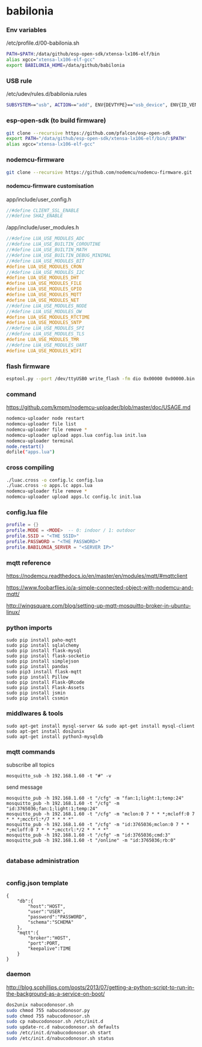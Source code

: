 # babilonia

### Env variables
/etc/profile.d/00-babilonia.sh
```bash
PATH=$PATH:/data/github/esp-open-sdk/xtensa-lx106-elf/bin
alias xgcc="xtensa-lx106-elf-gcc"
export BABILONIA_HOME=/data/github/babilonia
```
### USB rule
/etc/udev/rules.d/babilonia.rules

```bash
SUBSYSTEM=="usb", ACTION=="add", ENV{DEVTYPE}=="usb_device", ENV{ID_VENDOR}=="1a86", RUN+="/babilonia/utils/nodeupdate.sh"
```

### esp-open-sdk (to build firmware)
```bash
git clone --recursive https://github.com/pfalcon/esp-open-sdk
export PATH="/data/github/esp-open-sdk/xtensa-lx106-elf/bin/:$PATH"
alias xgcc="xtensa-lx106-elf-gcc"
```
### nodemcu-firmware

```bash
git clone --recursive https://github.com/nodemcu/nodemcu-firmware.git
```

#### nodemcu-firmware customisation

app/include/user_config.h
```c
//#define CLIENT_SSL_ENABLE
//#define SHA2_ENABLE
```

/app/include/user_modules.h
```c
//#define LUA_USE_MODULES_ADC
//#define LUA_USE_BUILTIN_COROUTINE
//#define LUA_USE_BUILTIN_MATH
//#define LUA_USE_BUILTIN_DEBUG_MINIMAL
//#define LUA_USE_MODULES_BIT
#define LUA_USE_MODULES_CRON
//#define LUA_USE_MODULES_I2C
#define LUA_USE_MODULES_DHT
#define LUA_USE_MODULES_FILE
#define LUA_USE_MODULES_GPIO
#define LUA_USE_MODULES_MQTT
#define LUA_USE_MODULES_NET
//#define LUA_USE_MODULES_NODE
//#define LUA_USE_MODULES_OW
#define LUA_USE_MODULES_RTCTIME
#define LUA_USE_MODULES_SNTP
//#define LUA_USE_MODULES_SPI
//#define LUA_USE_MODULES_TLS
#define LUA_USE_MODULES_TMR
//#define LUA_USE_MODULES_UART
#define LUA_USE_MODULES_WIFI
```


### flash firmware
```bash
esptool.py --port /dev/ttyUSB0 write_flash -fm dio 0x00000 0x00000.bin 0x10000 0x10000.bin
```

### command
https://github.com/kmpm/nodemcu-uploader/blob/master/doc/USAGE.md
```bash
nodemcu-uploader node restart
nodemcu-uploader file list
nodemcu-uploader file remove *
nodemcu-uploader upload apps.lua config.lua init.lua
nodemcu-uploader terminal
node.restart()
dofile("apps.lua")
```
### cross compiling
```bash
./luac.cross -o config.lc config.lua
./luac.cross -o apps.lc apps.lua
nodemcu-uploader file remove *
nodemcu-uploader upload apps.lc config.lc init.lua
```

### config.lua file
```lua
profile = {}
profile.MODE = <MODE>  -- 0: indoor / 1: outdoor
profile.SSID = "<THE SSID>"
profile.PASSWORD = "<THE PASSWORD>"
profile.BABILONIA_SERVER = "<SERVER IP>"

```
### mqtt reference
https://nodemcu.readthedocs.io/en/master/en/modules/mqtt/#mqttclient

https://www.foobarflies.io/a-simple-connected-object-with-nodemcu-and-mqtt/

http://wingsquare.com/blog/setting-up-mqtt-mosquitto-broker-in-ubuntu-linux/

### python imports
```
sudo pip install paho-mqtt
sudo pip install sqlalchemy
sudo pip install flask-mysql
sudo pip install flask-socketio
sudo pip install simplejson
sudo pip install pandas
sudo pip3 install flask-mqtt
sudo pip install Pillow
sudo pip install Flask-QRcode
sudo pip install Flask-Assets
sudo pip install jsmin
sudo pip install cssmin

```

### middlwares & tools
```
sudo apt-get install mysql-server && sudo apt-get install mysql-client
sudo apt-get install dos2unix
sudo apt-get install python3-mysqldb
```

### mqtt commands

subscribe all topics
```
mosquitto_sub -h 192.168.1.60 -t "#" -v
```
send message
```
mosquitto_pub -h 192.168.1.60 -t "/cfg" -m "fan:1;light:1;temp:24"
mosquitto_pub -h 192.168.1.60 -t "/cfg" -m "id:3765036;fan:1;light:1;temp:24"
mosquitto_pub -h 192.168.1.60 -t "/cfg" -m "mclon:0 7 * * *;mcloff:0 7 * * *;mcctrl:*/7 * * * *"
mosquitto_pub -h 192.168.1.60 -t "/cfg" -m "id:3765036;mclon:0 7 * * *;mcloff:0 7 * * *;mcctrl:*/2 * * * *"
mosquitto_pub -h 192.168.1.60 -t "/cfg" -m "id:3765036;cmd:3"
mosquitto_pub -h 192.168.1.60 -t "/online" -m "id:3765036;rb:0"


```

### database administration
```bash

```

### config.json template
```
{
    "db":{
        "host":"HOST",
        "user":"USER",
        "password":"PASSWORD",
        "schema":"SCHEMA"
    },
    "mqtt":{
        "broker":"HOST",
        "port":PORT,
        "keepalive":TIME
    }
}

```

### daemon
http://blog.scphillips.com/posts/2013/07/getting-a-python-script-to-run-in-the-background-as-a-service-on-boot/

```bash
dos2unix nabucodonosor.sh
sudo chmod 755 nabucodonosor.py
sudo chmod 755 nabucodonosor.sh
sudo cp nabucodonosor.sh /etc/init.d
sudo update-rc.d nabucodonosor.sh defaults
sudo /etc/init.d/nabucodonosor.sh start
sudo /etc/init.d/nabucodonosor.sh status
```
